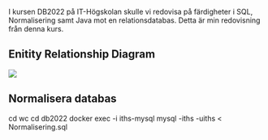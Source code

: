 I kursen DB2022 på IT-Högskolan skulle vi redovisa på färdigheter i SQL, Normalisering samt Java mot en relationsdatabas. 
Detta är min redovisning från denna kurs.


## Enitity Relationship Diagram


[![](https://mermaid.ink/img/pako:eNp1UstugzAQ_BXL5_ADXFu1SdVGlbhyMXgTLBlvZK8jIci_15hHgFBO7Hh2Zrzelpcogacc7LsSVyvq3GTkJRhiXZck2LLfCg2wlFXCvZyNZVZWiDpwBBEY-S_viEXRbKTa3LDwqUAekZPMjSOrzJV9KOvoLGqYkW8xAX3HpxUSev4j6MUQg-EqV8rAWNTasYm09IxAL9Ejo8lgsADeFDWDyVJ4P_qrcugbbr4_DWXuqO_gRtZCNda72Z5Rtj07SWaZ0BUnxjpMkq6buNOLxLOF1DzdPfu4FgtyrFf3XwchZZoePrkjTtN9Yl9YbKEfLJReP8PZ1wXYYM8PvAZbCyXD6sYQOacKgi5Pw6-Ei_Cacj5QhSfMGlPylKyHA_c3KQjGfefpRWgHjz-lWBK0?type=png)](https://mermaid.live/edit#pako:eNp1UstugzAQ_BXL5_ADXFu1SdVGlbhyMXgTLBlvZK8jIci_15hHgFBO7Hh2Zrzelpcogacc7LsSVyvq3GTkJRhiXZck2LLfCg2wlFXCvZyNZVZWiDpwBBEY-S_viEXRbKTa3LDwqUAekZPMjSOrzJV9KOvoLGqYkW8xAX3HpxUSev4j6MUQg-EqV8rAWNTasYm09IxAL9Ejo8lgsADeFDWDyVJ4P_qrcugbbr4_DWXuqO_gRtZCNda72Z5Rtj07SWaZ0BUnxjpMkq6buNOLxLOF1DzdPfu4FgtyrFf3XwchZZoePrkjTtN9Yl9YbKEfLJReP8PZ1wXYYM8PvAZbCyXD6sYQOacKgi5Pw6-Ei_Cacj5QhSfMGlPylKyHA_c3KQjGfefpRWgHjz-lWBK0)



## Normalisera databas

cd wc
cd db2022
docker exec -i iths-mysql mysql -iths -uiths < 	Normalisering.sql




